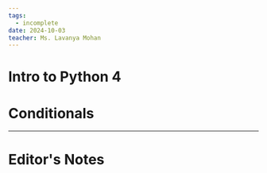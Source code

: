 ```yaml
---
tags:
  - incomplete
date: 2024-10-03
teacher: Ms. Lavanya Mohan
---
```

# Intro to Python 4
# Conditionals

----------------------------------------------------------------
# Editor's Notes